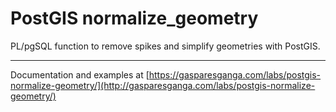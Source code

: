 # PostGIS normalize_geometry

PL/pgSQL function to remove spikes and simplify geometries with PostGIS.

---

Documentation and examples at [https://gasparesganga.com/labs/postgis-normalize-geometry/](http://gasparesganga.com/labs/postgis-normalize-geometry/)

